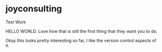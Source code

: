 # joyconsulting
Test Work

HELLO WORLD.
Love how that is still the first thing that they want you to do.

Okay this looks pretty interesting so far, I like the version control aspects of it.
